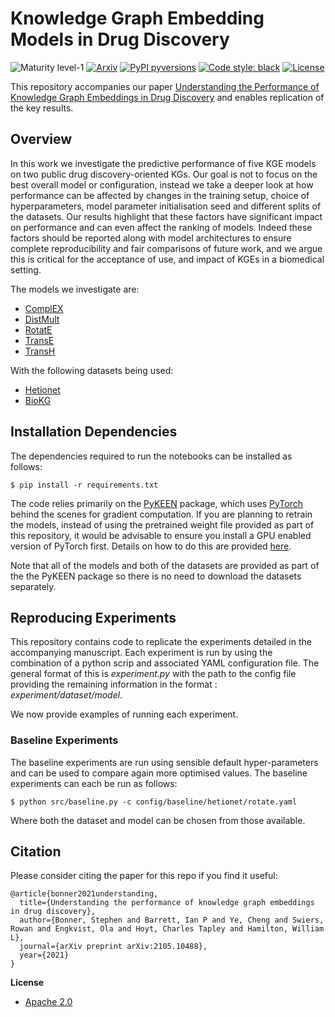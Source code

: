 # Knowledge Graph Embedding Models in Drug Discovery

![Maturity level-1](https://img.shields.io/badge/Maturity%20Level-ML--1-yellow)
[![Arxiv](https://img.shields.io/badge/ArXiv-2105.10488-orange.svg)](https://arxiv.org/abs/2105.10488)
[![PyPI pyversions](https://img.shields.io/pypi/pyversions/pykeen)](https://img.shields.io/pypi/pyversions/pykeen)
[![Code style: black](https://img.shields.io/badge/code%20style-black-000000.svg)](https://github.com/psf/black)
[![License](https://img.shields.io/badge/License-Apache_2.0-blue.svg)](https://opensource.org/licenses/Apache-2.0)

This repository accompanies our paper [Understanding the Performance of Knowledge Graph Embeddings in Drug Discovery](https://arxiv.org/abs/2105.10488) and enables replication of the key results.

## Overview

In this work we investigate the predictive performance of five KGE models on two public drug discovery-oriented KGs. Our goal is not to focus on the best overall model or configuration, instead we take a deeper look at how performance can be affected by changes in the training setup, choice of hyperparameters, model parameter initialisation seed and different splits of the datasets. Our results highlight that these factors have significant impact on performance and can even affect the ranking of models. Indeed these factors should be reported along with model architectures to ensure complete reproducibility and fair comparisons of future work, and we argue this is critical for the acceptance of use, and impact of KGEs in a biomedical setting.

The models we investigate are: 

- [ComplEX](https://arxiv.org/abs/1606.06357)
- [DistMult](https://arxiv.org/abs/1412.6575)
- [RotatE](https://arxiv.org/abs/1902.10197)
- [TransE](https://papers.nips.cc/paper/2013/hash/1cecc7a77928ca8133fa24680a88d2f9-Abstract.html)
- [TransH](https://ojs.aaai.org/index.php/AAAI/article/view/8870)

With the following datasets being used:

- [Hetionet](https://het.io)
- [BioKG](https://github.com/dsi-bdi/biokg)

## Installation Dependencies

The dependencies required to run the notebooks can be installed as follows:

```shell
$ pip install -r requirements.txt
```

The code relies primarily on the [PyKEEN](https://github.com/pykeen/pykeen) package, which uses [PyTorch](https://pytorch.org/) behind the scenes for gradient computation. If you are planning to retrain the models, instead of using the pretrained weight file provided as part of this repository, it would be advisable to ensure you install a GPU enabled version of PyTorch first. Details on how to do this are provided [here](https://pytorch.org/get-started/locally/).

Note that all of the models and both of the datasets are provided as part of the the PyKEEN package so there is no need to download the datasets separately.

## Reproducing Experiments 

This repository contains code to replicate the experiments detailed in the accompanying manuscript. Each experiment is run by using the combination of a python scrip and associated YAML configuration file. The general format of this is *experiment.py* with the path to the config file providing the remaining information in the format : *experiment/dataset/model*.

We now provide examples of running each experiment.

### Baseline Experiments

The baseline experiments are run using sensible default hyper-parameters and can be used to compare again more optimised values. The baseline experiments can each be run as follows:

```shell
$ python src/baseline.py -c config/baseline/hetionet/rotate.yaml
```
Where both the dataset and model can be chosen from those available.

## Citation

Please consider citing the paper for this repo if you find it useful:

```
@article{bonner2021understanding,
  title={Understanding the performance of knowledge graph embeddings in drug discovery},
  author={Bonner, Stephen and Barrett, Ian P and Ye, Cheng and Swiers, Rowan and Engkvist, Ola and Hoyt, Charles Tapley and Hamilton, William L},
  journal={arXiv preprint arXiv:2105.10488},
  year={2021}
}
```

**License**

- [Apache 2.0](https://github.com/AstraZeneca/awesome-drug-discovery-knowledge-graphs/blob/master/LICENSE)
